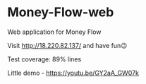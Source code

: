 # Money-Flow-web
Web application for Money Flow

Visit http://18.220.82.137/ and have fun😉

Test coverage: 89% lines

Little demo - https://youtu.be/GY2aA_GW07k
